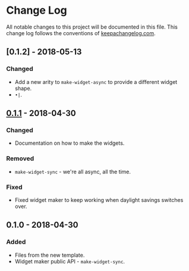 # Change Log
All notable changes to this project will be documented in this file. This change log follows the conventions of [keepachangelog.com](http://keepachangelog.com/).

## [0.1.2] - 2018-05-13
### Changed
- Add a new arity to `make-widget-async` to provide a different widget shape.
- `•|`.

## [0.1.1] - 2018-04-30
### Changed
- Documentation on how to make the widgets.

### Removed
- `make-widget-sync` - we're all async, all the time.

### Fixed
- Fixed widget maker to keep working when daylight savings switches over.

## 0.1.0 - 2018-04-30
### Added
- Files from the new template.
- Widget maker public API - `make-widget-sync`.

[Unreleased]: https://github.com/your-name/weaving/compare/0.1.1...HEAD
[0.1.1]: https://github.com/your-name/weaving/compare/0.1.0...0.1.1
